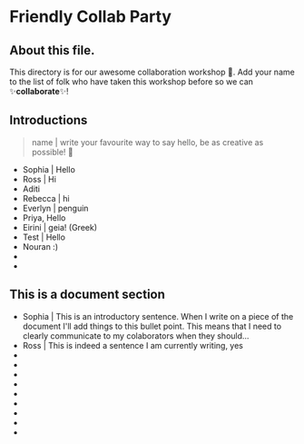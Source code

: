 # Friendly Collab Party

## About this file. 
This directory is for our awesome collaboration workshop :tada:. Add your name to the list of folk who have taken this workshop before so we can ✨**collaborate**✨!

## Introductions
> name | write your favourite way to say hello, be as creative as possible! 👋
* Sophia | Hello
* Ross | Hi
* Aditi
* Rebecca | hi
* Everlyn | penguin
* Priya, Hello
* Eirini | geia! (Greek)
* Test | Hello 
* Nouran :)
* 
* 

## This is a document section 
* Sophia | This is an introductory sentence. When I write on a piece of the document I'll add things to this bullet point. This means that I need to clearly communicate to my colaborators when they should...
* Ross | This is indeed a sentence I am currently writing, yes
* 
* 
* 
* 
* 
* 
* 
* 
* 


